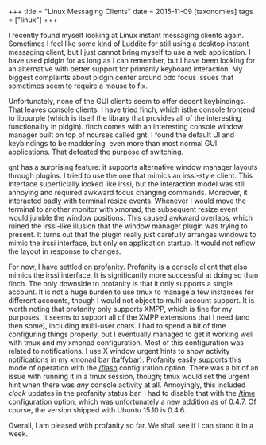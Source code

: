 +++
title = "Linux Messaging Clients"
date = 2015-11-09
[taxonomies]
tags = ["linux"]
+++

I recently found myself looking at Linux instant messaging clients
again.  Sometimes I feel like some kind of Luddite for still using a
desktop instant messaging client, but I just cannot bring myself to
use a web application.  I have used pidgin for as long as I can
remember, but I have been looking for an alternative with better
support for primarily keyboard interaction.  My biggest complaints
about pidgin center around odd focus issues that sometimes seem to
require a mouse to fix.

Unfortunately, none of the GUI clients seem to offer decent
keybindings.  That leaves console clients.  I have tried finch, which
isthe console frontend to libpurple (which is itself the library that
provides all of the interesting functionality in pidgin).  finch comes
with an interesting console window manager built on top of ncurses
called gnt.  I found the default UI and keybindings to be maddening,
even more than most normal GUI applications.  That defeated the
purpose of switching.

gnt has a surprising feature: it supports alternative window manager
layouts through plugins.  I tried to use the one that mimics an
irssi-style client.  This interface superficially looked like irssi,
but the interaction model was still annoying and required awkward
focus changing commands.  Moreover, it interacted badly with terminal
resize events.  Whenever I would move the terminal to another monitor
with xmonad, the subsequent resize event would jumble the window
positions.  This caused awkward overlaps, which ruined the irssi-like
illusion that the window manager plugin was trying to present.  It
turns out that the plugin really just carefully arranges windows to
mimic the irssi interface, but only on application startup.  It would
not reflow the layout in response to changes.

For now, I have settled on [profanity](http://profanity.im).
Profanity is a console client that also mimics the irssi interface.
It is significantly more successful at doing so than finch.  The only
downside to profanity is that it only supports a single account.  It
is not a huge burden to use tmux to manage a few instances for
different accounts, though I would not object to multi-account
support.  It is worth noting that profanity only supports XMPP, which
is fine for my purposes.  It seems to support all of the XMPP
extensions that I need (and then some), including multi-user chats.  I
had to spend a bit of time configuring things properly, but I
eventually managed to get it working well with tmux and my xmonad
configuration.  Most of this configuration was related to
notifications.  I use X window urgent hints to show activity
notifications in my xmonad bar
([taffybar](https://github.com/travitch/taffybar)).  Profanity easily
supports this mode of operation with the
[/flash](http://profanity.im/reference.html#flash) configuration
option.  There was a bit of an issue with running it in a tmux
session, though; tmux would set the urgent hint when there was *any*
console activity at all.  Annoyingly, this included _clock_ updates in
the profanity status bar.  I had to disable that with the
[/time](http://profanity.im/reference.html#time) configuration option,
which was unfortunately a new addition as of 0.4.7.  Of course, the
version shipped with Ubuntu 15.10 is 0.4.6.

Overall, I am pleased with profanity so far.  We shall see if I can
stand it in a week.
